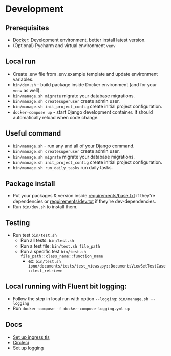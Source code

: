 # Development

## Prerequisites

- [Docker](https://www.docker.com/products/docker-desktop): Development environment, better install latest version.
- (Optional) Pycharm and virtual environment `venv`

## Local run
- Create .env file from .env.example template and update environment variables.
- `bin/dev.sh` - build package inside Docker environment (and for your `venv` as well).
- `bin/manage.sh migrate` migrate your database migrations.
- `bin/manage.sh createsuperuser` create admin user.
- `bin/manage.sh init_project_config` create initial project configuration.
- `docker-compose up` - start Django development container. It should automatically reload when code change.

## Useful command
- `bin/manage.sh` - run any and all of your Django command.
- `bin/manage.sh createsuperuser` create admin user.
- `bin/manage.sh migrate` migrate your database migrations.
- `bin/manage.sh init_project_config` create initial project configuration.
- `bin/manage.sh run_daily_tasks` run daily tasks.

## Package install
- Put your packages & version inside [requirements/base.txt](requirements/base.txt) if they're dependencies or [requirements/dev.txt](requirements/dev.txt) if they're dev-dependencies.
- Run `bin/dev.sh` to install them.

## Testing
- Run test `bin/test.sh`
  - Run all tests: `bin/test.sh`
  - Run a test file:  `bin/test.sh file_path`
  - Run a specific test  `bin/test.sh file_path::class_name::function_name`
    - ex: `bin/test.sh ipno/documents/tests/test_views.py::DocumentsViewSetTestCase::test_retrieve`

## Local running with Fluent bit logging:
- Follow the step in local run with option `--logging`: `bin/manage.sh --logging`
- Run `docker-compose -f docker-compose-logging.yml up `

## Docs
- [Set up ingress tls](docs/setup-ingress-tls.md)
- [Circleci](docs/circleci.md)
- [Set up logging](docs/logging.md)
